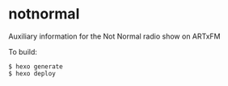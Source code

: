notnormal
=========

Auxiliary information for the Not Normal radio show on ARTxFM

To build:

    $ hexo generate
    $ hexo deploy


